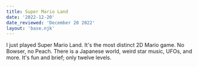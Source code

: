 ```yaml
---
title: Super Mario Land
date: '2022-12-20'
date_reviewed: 'December 20 2022'
layout: 'base.njk'
---
```


I just played Super Mario Land. It's the most distinct 2D Mario game. No Bowser, no Peach. There is a Japanese world, weird star music, UFOs, and more. It's fun and brief; only twelve levels.